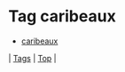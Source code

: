 <!--
title: Tag caribeaux
date: 2020-06-28T15:26:59.847Z
tags:
-->
# Tag caribeaux

 * [caribeaux](98313739384.md)

| [Tags](tags.md) | [Top](index.md) |
